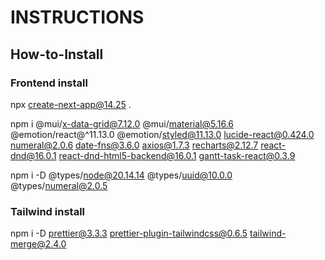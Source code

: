 # INSTRUCTIONS

## How-to-Install

### Frontend install

npx create-next-app@14.25 .

npm i @mui/x-data-grid@7.12.0 @mui/material@5.16.6 @emotion/react@^11.13.0 @emotion/styled@11.13.0 lucide-react@0.424.0 numeral@2.0.6 date-fns@3.6.0  axios@1.7.3 recharts@2.12.7 react-dnd@16.0.1 react-dnd-html5-backend@16.0.1 gantt-task-react@0.3.9

npm i -D @types/node@20.14.14 @types/uuid@10.0.0 @types/numeral@2.0.5

### Tailwind install

npm i -D prettier@3.3.3 prettier-plugin-tailwindcss@0.6.5 tailwind-merge@2.4.0
